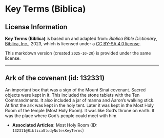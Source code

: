 # Key Terms (Biblica)

## License Information

**Key Terms (Biblica)** is based on and adapted from: _Biblica Bible Dictionary_, [Biblica, Inc.](https://www.biblica.com/), 2023, which is licensed under a [CC BY-SA 4.0 license](https://creativecommons.org/licenses/by-sa/4.0/legalcode.en).

This markdown version (created `2025-10-20`) is provided under the same license.



--------------------------------

## Ark of the covenant (id: 132331)

An important box that was a sign of the Mount Sinai covenant. Sacred objects were kept in it. This included the stone tablets with the Ten Commandments. It also included a jar of manna and Aaron’s walking stick. At first the ark was kept in the holy tent. Later it was kept in the Most Holy Room of the temple (Most Holy Room). It was like God’s throne on earth. It was the place where God’s people could meet with him.

* **Associated Articles:** Most Holy Room (ID: `132311@BiblicaStudyNotesKeyTerms`)

